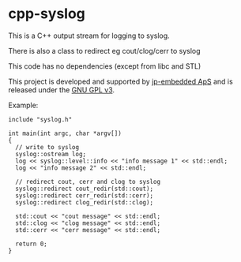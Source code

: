 # cpp-syslog

This is a C++ output stream for logging to syslog.

There is also a class to redirect eg cout/clog/cerr to syslog

This code has no dependencies (except from libc and STL)

This project is developed and supported by [jp-embedded ApS](http://jp-embedded.com) and is released under the [GNU GPL v3](http://www.gnu.org/licenses/gpl.html). 

Example:

```
include "syslog.h"

int main(int argc, char *argv[]) 
{ 
  // write to syslog 
  syslog::ostream log; 
  log << syslog::level::info << "info message 1" << std::endl; 
  log << "info message 2" << std::endl;

  // redirect cout, cerr and clog to syslog
  syslog::redirect cout_redir(std::cout);
  syslog::redirect cerr_redir(std::cerr);
  syslog::redirect clog_redir(std::clog);

  std::cout << "cout message" << std::endl;
  std::clog << "clog message" << std::endl;
  std::cerr << "cerr message" << std::endl;

  return 0;
}
```
